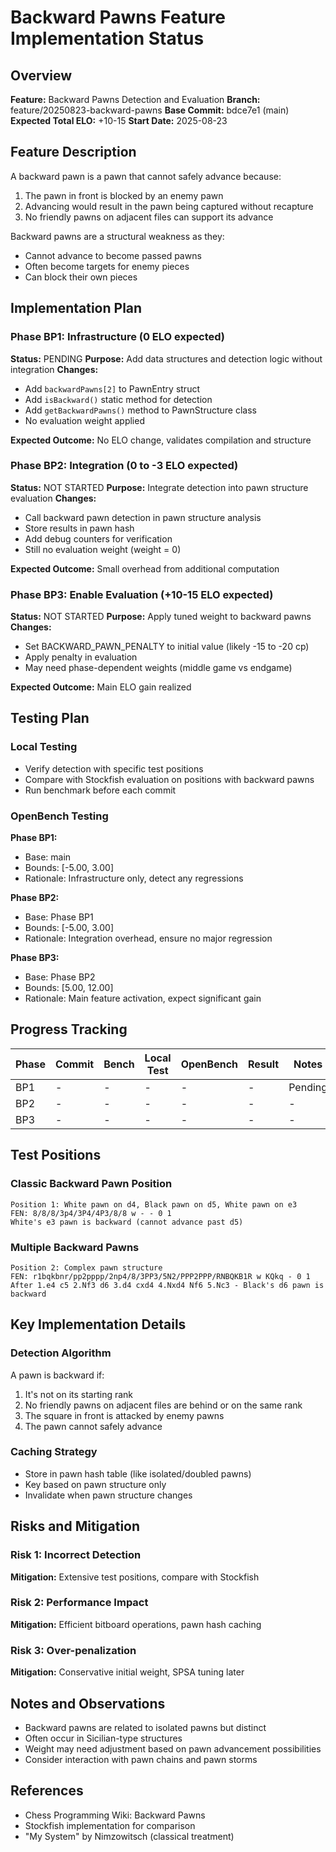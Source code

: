 # Backward Pawns Feature Implementation Status

## Overview
**Feature:** Backward Pawns Detection and Evaluation
**Branch:** feature/20250823-backward-pawns
**Base Commit:** bdce7e1 (main)
**Expected Total ELO:** +10-15
**Start Date:** 2025-08-23

## Feature Description
A backward pawn is a pawn that cannot safely advance because:
1. The pawn in front is blocked by an enemy pawn
2. Advancing would result in the pawn being captured without recapture
3. No friendly pawns on adjacent files can support its advance

Backward pawns are a structural weakness as they:
- Cannot advance to become passed pawns
- Often become targets for enemy pieces
- Can block their own pieces

## Implementation Plan

### Phase BP1: Infrastructure (0 ELO expected)
**Status:** PENDING
**Purpose:** Add data structures and detection logic without integration
**Changes:**
- Add `backwardPawns[2]` to PawnEntry struct
- Add `isBackward()` static method for detection
- Add `getBackwardPawns()` method to PawnStructure class
- No evaluation weight applied

**Expected Outcome:** No ELO change, validates compilation and structure

### Phase BP2: Integration (0 to -3 ELO expected)
**Status:** NOT STARTED
**Purpose:** Integrate detection into pawn structure evaluation
**Changes:**
- Call backward pawn detection in pawn structure analysis
- Store results in pawn hash
- Add debug counters for verification
- Still no evaluation weight (weight = 0)

**Expected Outcome:** Small overhead from additional computation

### Phase BP3: Enable Evaluation (+10-15 ELO expected)
**Status:** NOT STARTED
**Purpose:** Apply tuned weight to backward pawns
**Changes:**
- Set BACKWARD_PAWN_PENALTY to initial value (likely -15 to -20 cp)
- Apply penalty in evaluation
- May need phase-dependent weights (middle game vs endgame)

**Expected Outcome:** Main ELO gain realized

## Testing Plan

### Local Testing
- Verify detection with specific test positions
- Compare with Stockfish evaluation on positions with backward pawns
- Run benchmark before each commit

### OpenBench Testing
**Phase BP1:**
- Base: main
- Bounds: [-5.00, 3.00]
- Rationale: Infrastructure only, detect any regressions

**Phase BP2:**
- Base: Phase BP1
- Bounds: [-5.00, 3.00]
- Rationale: Integration overhead, ensure no major regression

**Phase BP3:**
- Base: Phase BP2
- Bounds: [5.00, 12.00]
- Rationale: Main feature activation, expect significant gain

## Progress Tracking

| Phase | Commit | Bench | Local Test | OpenBench | Result | Notes |
|-------|--------|-------|------------|-----------|--------|-------|
| BP1 | - | - | - | - | - | Pending |
| BP2 | - | - | - | - | - | - |
| BP3 | - | - | - | - | - | - |

## Test Positions

### Classic Backward Pawn Position
```
Position 1: White pawn on d4, Black pawn on d5, White pawn on e3
FEN: 8/8/8/3p4/3P4/4P3/8/8 w - - 0 1
White's e3 pawn is backward (cannot advance past d5)
```

### Multiple Backward Pawns
```
Position 2: Complex pawn structure
FEN: r1bqkbnr/pp2pppp/2np4/8/3PP3/5N2/PPP2PPP/RNBQKB1R w KQkq - 0 1
After 1.e4 c5 2.Nf3 d6 3.d4 cxd4 4.Nxd4 Nf6 5.Nc3 - Black's d6 pawn is backward
```

## Key Implementation Details

### Detection Algorithm
A pawn is backward if:
1. It's not on its starting rank
2. No friendly pawns on adjacent files are behind or on the same rank
3. The square in front is attacked by enemy pawns
4. The pawn cannot safely advance

### Caching Strategy
- Store in pawn hash table (like isolated/doubled pawns)
- Key based on pawn structure only
- Invalidate when pawn structure changes

## Risks and Mitigation

### Risk 1: Incorrect Detection
**Mitigation:** Extensive test positions, compare with Stockfish

### Risk 2: Performance Impact
**Mitigation:** Efficient bitboard operations, pawn hash caching

### Risk 3: Over-penalization
**Mitigation:** Conservative initial weight, SPSA tuning later

## Notes and Observations
- Backward pawns are related to isolated pawns but distinct
- Often occur in Sicilian-type structures
- Weight may need adjustment based on pawn advancement possibilities
- Consider interaction with pawn chains and pawn storms

## References
- Chess Programming Wiki: Backward Pawns
- Stockfish implementation for comparison
- "My System" by Nimzowitsch (classical treatment)